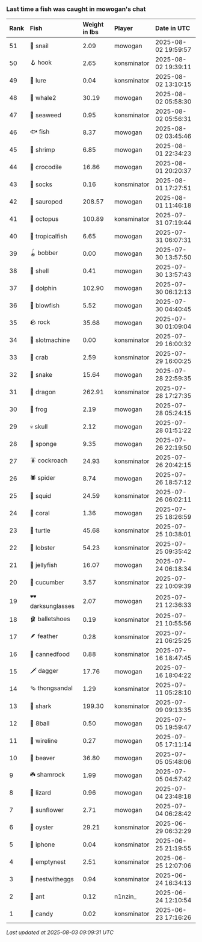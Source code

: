 ### Last time a fish was caught in mowogan's chat

| Rank | Fish             | Weight in lbs | Player      | Date in UTC         |
|:-----|:-----------------|:--------------|:------------|:--------------------|
| 51   | 🐌 snail         | 2.09          | mowogan     | 2025-08-02 19:59:57 |
| 50   | 🪝 hook          | 2.65          | konsminator | 2025-08-02 19:39:11 |
| 49   | 🎏 lure          | 0.04          | konsminator | 2025-08-02 13:10:15 |
| 48   | 🐋 whale2        | 30.19         | mowogan     | 2025-08-02 05:58:30 |
| 47   | 🌿 seaweed       | 0.95          | konsminator | 2025-08-02 05:56:31 |
| 46   | 🐟 fish          | 8.37          | mowogan     | 2025-08-02 03:45:46 |
| 45   | 🦐 shrimp        | 6.85          | mowogan     | 2025-08-01 22:34:23 |
| 44   | 🐊 crocodile     | 16.86         | mowogan     | 2025-08-01 20:20:37 |
| 43   | 🧦 socks         | 0.16          | konsminator | 2025-08-01 17:27:51 |
| 42   | 🦕 sauropod      | 208.57        | mowogan     | 2025-08-01 11:46:18 |
| 41   | 🐙 octopus       | 100.89        | konsminator | 2025-07-31 07:19:44 |
| 40   | 🐠 tropicalfish  | 6.65          | mowogan     | 2025-07-31 06:07:31 |
| 39   | 🪀 bobber        | 0.00          | mowogan     | 2025-07-30 13:57:50 |
| 38   | 🐚 shell         | 0.41          | mowogan     | 2025-07-30 13:57:43 |
| 37   | 🐬 dolphin       | 102.90        | mowogan     | 2025-07-30 06:12:13 |
| 36   | 🐡 blowfish      | 5.52          | mowogan     | 2025-07-30 04:40:45 |
| 35   | 🪨 rock          | 35.68         | mowogan     | 2025-07-30 01:09:04 |
| 34   | 🎰 slotmachine   | 0.00          | konsminator | 2025-07-29 16:00:32 |
| 33   | 🦀 crab          | 2.59          | konsminator | 2025-07-29 16:00:25 |
| 32   | 🐍 snake         | 15.64         | mowogan     | 2025-07-28 22:59:35 |
| 31   | 🐉 dragon        | 262.91        | konsminator | 2025-07-28 17:27:35 |
| 30   | 🐸 frog          | 2.19          | mowogan     | 2025-07-28 05:24:15 |
| 29   | 💀 skull         | 2.12          | mowogan     | 2025-07-28 01:51:22 |
| 28   | 🧽 sponge        | 9.35          | mowogan     | 2025-07-26 22:19:50 |
| 27   | 🪳 cockroach     | 24.93         | konsminator | 2025-07-26 20:42:15 |
| 26   | 🕷️ spider         | 8.74          | mowogan     | 2025-07-26 18:57:12 |
| 25   | 🦑 squid         | 24.59         | konsminator | 2025-07-26 06:02:11 |
| 24   | 🪸 coral         | 1.36          | mowogan     | 2025-07-25 18:26:59 |
| 23   | 🐢 turtle        | 45.68         | konsminator | 2025-07-25 10:38:01 |
| 22   | 🦞 lobster       | 54.23         | konsminator | 2025-07-25 09:35:42 |
| 21   | 🪼 jellyfish     | 16.07         | mowogan     | 2025-07-24 06:18:34 |
| 20   | 🥒 cucumber      | 3.57          | konsminator | 2025-07-22 10:09:39 |
| 19   | 🕶️ darksunglasses | 2.07          | mowogan     | 2025-07-21 12:36:33 |
| 18   | 🩰 balletshoes   | 0.19          | konsminator | 2025-07-21 10:55:56 |
| 17   | 🪶 feather       | 0.28          | konsminator | 2025-07-21 06:25:25 |
| 16   | 🥫 cannedfood    | 0.88          | konsminator | 2025-07-16 18:47:45 |
| 15   | 🗡️ dagger         | 17.76         | mowogan     | 2025-07-16 18:04:22 |
| 14   | 🩴 thongsandal   | 1.29          | konsminator | 2025-07-11 05:28:10 |
| 13   | 🦈 shark         | 199.30        | konsminator | 2025-07-09 09:13:35 |
| 12   | 🎱 8ball         | 0.50          | mowogan     | 2025-07-05 19:59:47 |
| 11   | 🧵 wireline      | 0.27          | mowogan     | 2025-07-05 17:11:14 |
| 10   | 🦫 beaver        | 36.80         | mowogan     | 2025-07-05 05:48:06 |
| 9    | ☘️ shamrock       | 1.99          | mowogan     | 2025-07-05 04:57:42 |
| 8    | 🦎 lizard        | 0.96          | mowogan     | 2025-07-04 23:48:18 |
| 7    | 🌻 sunflower     | 2.71          | mowogan     | 2025-07-04 06:28:42 |
| 6    | 🦪 oyster        | 29.21         | konsminator | 2025-06-29 06:32:29 |
| 5    | 📱 iphone        | 0.04          | konsminator | 2025-06-25 21:19:55 |
| 4    | 🪹 emptynest     | 2.51          | konsminator | 2025-06-25 12:07:06 |
| 3    | 🪺 nestwitheggs  | 0.94          | konsminator | 2025-06-24 16:34:13 |
| 2    | 🐜 ant           | 0.12          | n1nzin_     | 2025-06-24 12:10:54 |
| 1    | 🍬 candy         | 0.02          | konsminator | 2025-06-23 17:16:26 |

_Last updated at 2025-08-03 09:09:31 UTC_